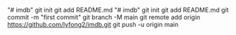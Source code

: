 "# imdb"  git init git add README.md
"# imdb"  git init git add README.md git commit -m "first commit" git branch -M main git remote add origin https://github.com/lyfong2/imdb.git git push -u origin main
